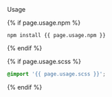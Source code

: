 <div class="type" markdown="1">

<div class="flag">
  <span>Usage</span>
</div>

{% if page.usage.npm %}
```
npm install {{ page.usage.npm }}
```
{% endif %}

{% if page.usage.scss %}
```scss
@import '{{ page.usage.scss }}';
```
{% endif %}

</div>
